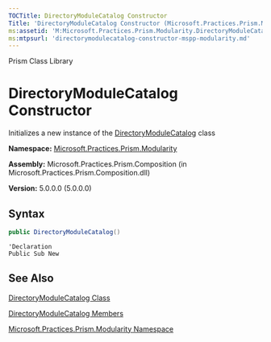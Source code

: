 ```yaml
---
TOCTitle: DirectoryModuleCatalog Constructor
Title: 'DirectoryModuleCatalog Constructor (Microsoft.Practices.Prism.Modularity)'
ms:assetid: 'M:Microsoft.Practices.Prism.Modularity.DirectoryModuleCatalog.\#ctor'
ms:mtpsurl: 'directorymodulecatalog-constructor-mspp-modularity.md'
---
```


Prism Class Library

# DirectoryModuleCatalog Constructor

Initializes a new instance of the [DirectoryModuleCatalog](directorymodulecatalog-class-mspp-modularity.md) class

**Namespace:** [Microsoft.Practices.Prism.Modularity](mspp-modularity-namespace.md)

**Assembly:** Microsoft.Practices.Prism.Composition (in Microsoft.Practices.Prism.Composition.dll)

**Version:** 5.0.0.0 (5.0.0.0)

## Syntax

```C#
public DirectoryModuleCatalog()
```
```VB
'Declaration
Public Sub New
```

## See Also


[DirectoryModuleCatalog Class](directorymodulecatalog-class-mspp-modularity.md)

[DirectoryModuleCatalog Members](directorymodulecatalog-members-mspp-modularity.md)

[Microsoft.Practices.Prism.Modularity Namespace](mspp-modularity-namespace.md)

